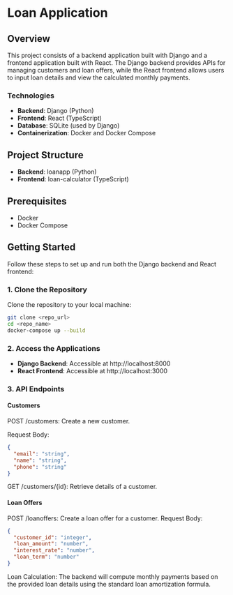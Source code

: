 # Loan Application

## Overview

This project consists of a backend application built with Django and a frontend application built with React. The Django backend provides APIs for managing customers and loan offers, while the React frontend allows users to input loan details and view the calculated monthly payments.

### Technologies

- **Backend**: Django (Python)
- **Frontend**: React (TypeScript)
- **Database**: SQLite (used by Django)
- **Containerization**: Docker and Docker Compose

## Project Structure

- **Backend**: loanapp (Python)
- **Frontend**: loan-calculator (TypeScript)

## Prerequisites

- Docker
- Docker Compose

## Getting Started

Follow these steps to set up and run both the Django backend and React frontend:

### 1. Clone the Repository

Clone the repository to your local machine:

```bash
git clone <repo_url>
cd <repo_name>
docker-compose up --build
```

### 2. Access the Applications
- **Django Backend**: Accessible at http://localhost:8000
- **React Frontend**: Accessible at http://localhost:3000

### 3. API Endpoints
#### Customers
POST /customers: Create a new customer.

Request Body:
```json
{
  "email": "string",
  "name": "string",
  "phone": "string"
}
```   
GET /customers/{id}: Retrieve details of a customer.

#### Loan Offers
POST /loanoffers: Create a loan offer for a customer.
Request Body:
```json
{
  "customer_id": "integer",
  "loan_amount": "number",
  "interest_rate": "number",
  "loan_term": "number"
}
```   
Loan Calculation: The backend will compute monthly payments based on the provided loan details using the standard loan amortization formula.